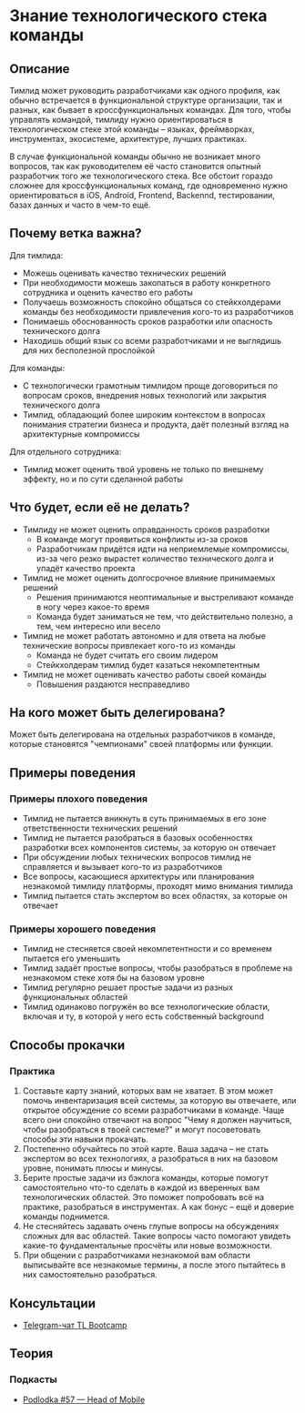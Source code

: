 # Знание технологического стека команды
## Описание
Тимлид может руководить разработчиками как одного профиля, как обычно встречается в функциональной структуре организации, так и разных, как бывает в кроссфункциональных командах. Для того, чтобы управлять командой, тимлиду нужно ориентироваться в технологическом стеке этой команды – языках, фреймворках, инструментах, экосистеме, архитектуре, лучших практиках.

В случае функциональной команды обычно не возникает много вопросов, так как руководителем её часто становится опытный разработчик того же технологического стека. Все обстоит гораздо сложнее для кроссфункциональных команд, где одновременно нужно ориентироваться в iOS, Android, Frontend, Backennd, тестировании, базах данных и часто в чем-то ещё.

## Почему ветка важна?
Для тимлида:
- Можешь оценивать качество технических решений
- При необходимости можешь закопаться в работу конкретного сотрудника и оценить качество его работы
- Получаешь возможность спокойно общаться со стейкхолдерами команды без необходимости привлечения кого-то из разработчиков
- Понимаешь обоснованность сроков разработки или опасность технического долга
- Находишь общий язык со всеми разработчиками и не выглядишь для них бесполезной прослойкой

Для команды:
- С технологически грамотным тимлидом проще договориться по вопросам сроков, внедрения новых технологий или закрытия технического долга
- Тимлид, обладающий более широким контекстом в вопросах понимания стратегии бизнеса и продукта, даёт полезный взгляд на архитектурные компромиссы

Для отдельного сотрудника:
- Тимлид может оценить твой уровень не только по внешнему эффекту, но и по сути сделанной работы

## Что будет, если её не делать?
- Тимлиду не может оценить оправданность сроков разработки
  - В команде могут проявиться конфликты из-за сроков
  - Разработчикам придётся идти на неприемлемые компромиссы, из-за чего резко вырастет количество технического долга и упадёт качество проекта
- Тимлид не может оценить долгосрочное влияние принимаемых решений
  - Решения принимаются неоптимальные и выстреливают команде в ногу через какое-то время
  - Команда будет заниматься не тем, что действительно полезно, а тем, чем интересно или весело
- Тимлид не может работать автономно и для ответа на любые технические вопросы привлекает кого-то из команды
  - Команда не будет считать его своим лидером
  - Стейкхолдерам тимлид будет казаться некомпетентным
- Тимлид не может оценивать качество работы своей команды
  - Повышения раздаются несправедливо

## На кого может быть делегирована?
Может быть делегирована на отдельных разработчиков в команде, которые становятся "чемпионами" своей платформы или функции.

## Примеры поведения
### Примеры плохого поведения
- Тимлид не пытается вникнуть в суть принимаемых в его зоне ответственности технических решений
- Тимлид не пытается разобраться в базовых особенностях разработки всех компонентов системы, за которую он отвечает
- При обсуждении любых технических вопросов тимлид не справляется и вызывает кого-то из разработчиков
- Все вопросы, касающиеся архитектуры или планирования незнакомой тимлиду платформы, проходят мимо внимания тимлида
- Тимлид пытается стать экспертом во всех областях, за которые он отвечает

### Примеры хорошего поведения
- Тимлид не стесняется своей некомпетентности и со временем пытается его уменьшить
- Тимлид задаёт простые вопросы, чтобы разобраться в проблеме на незнакомом стеке хотя бы на базовом уровне
- Тимлид регулярно решает простые задачи из разных функциональных областей
- Тимлид одинаково погружён во все технологические области, включая и ту, в которой у него есть собственный background

## Способы прокачки
### Практика
1. Составьте карту знаний, которых вам не хватает. В этом может помочь инвентаризация всей системы, за которую вы отвечаете, или открытое обсуждение со всеми разработчиками в команде. Чаще всего они спокойно отвечают на вопрос "Чему я должен научиться, чтобы разобраться в твоей системе?" и могут посоветовать способы эти навыки прокачать.
2. Постепенно обучайтесь по этой карте. Ваша задача – не стать экспертом во всех технологиях, а разобраться в них на базовом уровне, понимать плюсы и минусы.
3. Берите простые задачи из бэклога команды, которые помогут самостоятельно что-то сделать в каждой из вверенных вам технологических областей. Это поможет попробовать всё на практике, разобраться в инструментах. А как бонус – ещё и доверие команды поднимется.
4. Не стесняйтесь задавать очень глупые вопросы на обсуждениях сложных для вас областей. Такие вопросы часто помогают увидеть какие-то фундаментальные просчёты или новые возможности.
5. При общении с разработчиками незнакомой вам области выписывайте все незнакомые термины, а после этого пытайтесь в них самостоятельно разобраться.

## Консультации
- [Telegram-чат TL Bootcamp](https://tlinks.run/tlbootcamp)

## Теория
### Подкасты
- [Podlodka #57 — Head of Mobile](https://podlodka.io/57)
